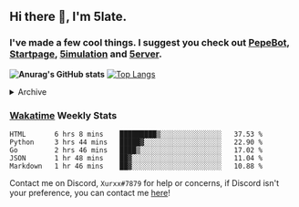 ## Hi there 👋, I'm 5late.
### I've made a few cool things. I suggest you check out [PepeBot](https://github.com/5late/Pepe-Bot), [Startpage](https://github.com/5late/startpage), [5imulation](https://github.com/5late/5imulation) and [5erver](https://github.com/5late/5erver). 

**![Anurag's GitHub stats](https://github-readme-stats.vercel.app/api?username=5late&count_private=true&show_icons=true&theme=tokyonight)**
[![Top Langs](https://github-readme-stats.vercel.app/api/top-langs/?username=5late&theme=ayu-mirage)](https://github.com/anuraghazra/github-readme-stats)

<details>
<summary>Archive</summary>
    
#### [API-Backend](https://github.com/5late/API-Backend)
- Used in xdHacks Mini To Hackathon July 2021 (not maintained)
#### [Yoinkbot](https://github.com/5late/Yoinkbot)
- Archived Discord bot with dozens of fun commands (not maintained)
#### [Startpage](https://github.com/5late/Startpage)
- Fresh and clean dark themed startpage including to-do links, hyperlinks, date and time, and a personal greeting message (partially maintained)

</details>

### [Wakatime](https://wakatime.com/@5late) Weekly Stats

<!--START_SECTION:waka-->
```text
HTML       6 hrs 8 mins    █████████▒░░░░░░░░░░░░░░░   37.53 % 
Python     3 hrs 44 mins   █████▓░░░░░░░░░░░░░░░░░░░   22.90 % 
Go         2 hrs 46 mins   ████▒░░░░░░░░░░░░░░░░░░░░   17.02 % 
JSON       1 hr 48 mins    ██▓░░░░░░░░░░░░░░░░░░░░░░   11.04 % 
Markdown   1 hr 46 mins    ██▓░░░░░░░░░░░░░░░░░░░░░░   10.88 % 
```
<!--END_SECTION:waka-->

Contact me on Discord, ``Xurxx#7879`` for help or concerns, if Discord isn't your preference, you can contact me [here](https://github.com/5late/5late/issues)!
